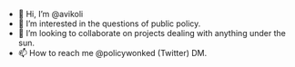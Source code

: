 - 👋 Hi, I’m @avikoli
- 👀 I’m interested in the questions of public policy.
- 💞️ I’m looking to collaborate on projects dealing with anything under the sun.
- 📫 How to reach me @policywonked (Twitter) DM.

<!---
avikoli/avikoli is a ✨ special ✨ repository because its `README.md` (this file) appears on your GitHub profile.
You can click the Preview link to take a look at your changes.
--->
